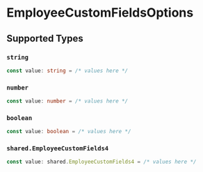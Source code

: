 # EmployeeCustomFieldsOptions


## Supported Types

### `string`

```typescript
const value: string = /* values here */
```

### `number`

```typescript
const value: number = /* values here */
```

### `boolean`

```typescript
const value: boolean = /* values here */
```

### `shared.EmployeeCustomFields4`

```typescript
const value: shared.EmployeeCustomFields4 = /* values here */
```


